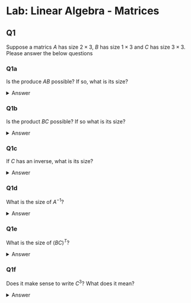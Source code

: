 # Lab: Linear Algebra - Matrices


## Q1

Suppose a matrics $A$ has size $2 \times 3$, $B$ has size $1 \times 3$ and $C$ has size $3 \times 3$.
Please answer the below questions

### Q1a

Is the produce $AB$ possible?  If so, what is its size?

<details>
<summary>Answer</summary>

No, they are the wrong sizes since the number of columns in A doesn't match the number of rows in B.

</details>

### Q1b

Is the product $BC$ possible?  If so what is its size?

<details>
<summary>Answer</summary>

Yes, the resulting matrix would be $1 \times 3$

</details>

### Q1c

If $C$ has an inverse, what is its size?

<details>
<summary>Answer</summary>

It would be the same size as $C$, so $3 \times 3$

</details>

### Q1d 

What is the size of $A^{-1}$?

<details>
<summary>Answer</summary>

Since $A$ is not a square matrix, no inverse is possible.

</details>

### Q1e

What is the size of $(BC)^{T}$?

<details>
<summary>Answer</summary>
As we know from <a id="q1b">Q1B</a>, the size of $BC$ is $1 \times 3$, so it's transpose would be $3 \times 1$.

</details>

### Q1f

Does it make sense to write $C^3$?  What does it mean?

<details>
<summary>Answer</summary>

Extrapolating from what we usually use the notation for, this probably means to multiple C by itself multiple times.
Since $C$ is a square matrix multiplication by itself is possible and result in a matrix of the same size -- and still square!
Therefore, this should be possible!

</details>